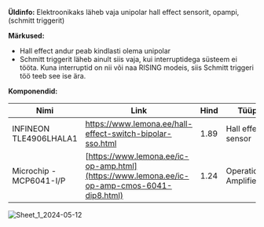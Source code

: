 **Üldinfo:**
Elektroonikaks läheb vaja unipolar hall effect sensorit, opampi, (schmitt triggerit)


**Märkused:**
* Hall effect andur peab kindlasti olema unipolar
* Schmitt triggerit läheb ainult siis vaja, kui interruptidega süsteem ei tööta. Kuna interruptid on nii või naa RISING modeis, siis Schmitt triggeri töö teeb see ise ära.


**Komponendid:**

| **Nimi**                   | **Link**                                                    | **Hind** | **Tüüp** |
|----------------------------|-------------------------------------------------------------|----------|----------|
| INFINEON TLE4906LHALA1     | https://www.lemona.ee/hall-effect-switch-bipolar-sso.html | 1.89     | Hall effect sensor         |
| Microchip - MCP6041-I/P    | [https://www.lemona.ee/ic-op-amp.html](https://www.lemona.ee/ic-op-amp-cmos-6041-dip8.html)                        | 1.24     | Operational Amplifier      |

![Sheet_1_2024-05-12](https://github.com/vhkarendus/VHK_Telemeetria/assets/105777991/f3f97dde-fae8-4837-9226-a73876606b73)
